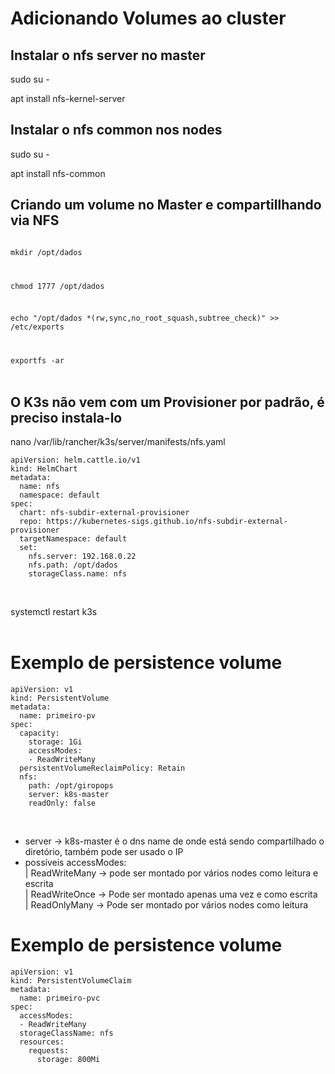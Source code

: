# Adicionando Volumes ao cluster

## Instalar o nfs server no master
sudo su -

apt install nfs-kernel-server


## Instalar o nfs common nos nodes
sudo su -

apt install nfs-common

## Criando um volume no Master e compartillhando via NFS
<code>
mkdir /opt/dados<br>
  
chmod 1777 /opt/dados<br>
  
echo "/opt/dados *(rw,sync,no_root_squash,subtree_check)" >> /etc/exports<br>

exportfs -ar
</code>
<br>
<br>

## O K3s não vem com um Provisioner por padrão, é preciso instala-lo
nano /var/lib/rancher/k3s/server/manifests/nfs.yaml

```
apiVersion: helm.cattle.io/v1
kind: HelmChart
metadata:
  name: nfs
  namespace: default
spec:
  chart: nfs-subdir-external-provisioner
  repo: https://kubernetes-sigs.github.io/nfs-subdir-external-provisioner
  targetNamespace: default
  set:
    nfs.server: 192.168.0.22
    nfs.path: /opt/dados
    storageClass.name: nfs
```
<br>

systemctl restart k3s
<br>
<br>


# Exemplo de persistence volume


```
apiVersion: v1
kind: PersistentVolume
metadata:
  name: primeiro-pv
spec:
  capacity:
    storage: 1Gi
    accessModes:
    - ReadWriteMany
  persistentVolumeReclaimPolicy: Retain
  nfs:
    path: /opt/giropops
    server: k8s-master
    readOnly: false

```
<br>

* server ->  k8s-master é o dns name de onde está sendo compartilhado o diretório, também pode ser usado o IP
* possíveis accessModes: <br>
| ReadWriteMany ->  pode ser montado por vários nodes como leitura e escrita<br>
| ReadWriteOnce -> Pode ser montado apenas uma vez e como escrita<br>
| ReadOnlyMany -> Pode ser montado por vários nodes como leitura<br>

# Exemplo de persistence volume

```
apiVersion: v1
kind: PersistentVolumeClaim
metadata:
  name: primeiro-pvc
spec:
  accessModes:
  - ReadWriteMany
  storageClassName: nfs
  resources:
    requests:
      storage: 800Mi
```

<br>
<br>

